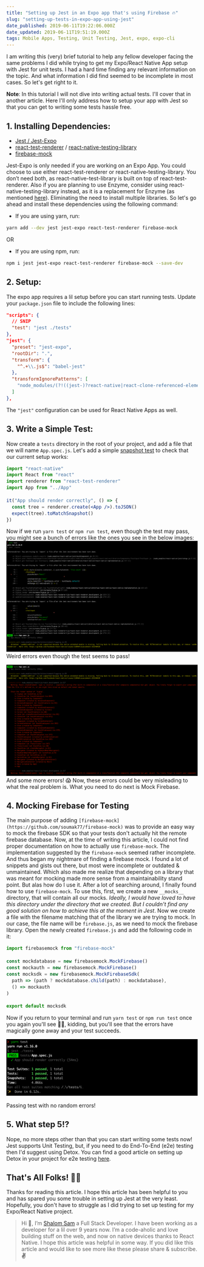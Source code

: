 ```yaml
---
title: "Setting up Jest in an Expo app that's using Firebase 🔥"
slug: "setting-up-tests-in-expo-app-using-jest"
date_published: 2019-06-11T19:22:06.000Z
date_updated: 2019-06-11T19:51:19.000Z
tags: Mobile Apps, Testing, Unit Testing, Jest, expo, expo-cli
---
```


I am writing this (very) brief tutorial to help any fellow developer facing the same problems I did while trying to get my Expo/React Native App setup with Jest for unit tests. I had a hard time finding any relevant information on the topic. And what information I did find seemed to be incomplete in most cases. So let's get right to it.

**Note**: In this tutorial I will not dive into writing actual tests. I'll cover that in another article. Here I'll only address how to setup your app with Jest so that you can get to writing some tests hassle free.

## 1. Installing Dependencies:

- [Jest / Jest-Expo](https://docs.expo.io/versions/latest/guides/testing-with-jest/)
- [react-test-renderer](https://github.com/facebook/react/tree/master/packages/react-test-renderer) / [react-native-testing-library](https://github.com/callstack/react-native-testing-library)
- [firebase-mock](https://github.com/soumak77/firebase-mock)

Jest-Expo is only needed if you are working on an Expo App. You could choose to use either react-test-renderer or react-native-testing-library. You don’t need both, as react-native-test-library is built on top of react-test-renderer. Also if you are planning to use Enzyme, consider using react-native-testing-library instead, as it is a replacement for Enzyme (as mentioned [here](https://github.com/callstack/react-native-testing-library#this-solution)). Eliminating the need to install multiple libraries. So let's go ahead and install these dependencies using the following command:

- If you are using yarn, run:

```bash
yarn add --dev jest jest-expo react-test-renderer firebase-mock
```

OR

- If you are using npm, run:

```bash
npm i jest jest-expo react-test-renderer firebase-mock --save-dev
```

## 2. Setup:

The expo app requires a lil setup before you can start running tests. Update your `package.json` file to include the following lines:

```json file=package.json
"scripts": {
  // SNIP
  "test": "jest ./tests"
},
"jest": {
  "preset": "jest-expo",
  "rootDir": ".",
  "transform": {
    "^.+\\.js$": "babel-jest"
  },
  "transformIgnorePatterns": [
    "node_modules/(?!((jest-)?react-native|react-clone-referenced-element|expo(nent)?|@expo(nent)?/.*|react-navigation|@react-navigation/.*|sentry-expo|native-base))"
  ]
},
```

The `"jest"` configuration can be used for React Native Apps as well.

## 3. Write a Simple Test:

Now create a `tests` directory in the root of your project, and add a file that we will name `App.spec.js`. Let's add a simple [snapshot test](https://jestjs.io/docs/en/snapshot-testing) to check that our current setup works:

```jsx file=App.spec.js
import "react-native"
import React from "react"
import renderer from "react-test-renderer"
import App from "../App"

it("App should render correctly", () => {
  const tree = renderer.create(<App />).toJSON()
  expect(tree).toMatchSnapshot()
})
```

Now if we run `yarn test` or `npm run test`, even though the test may pass, you might see a bunch of errors like the ones you see in the below images:
![Strange Errors](./Fullscreen_11_06_19__5_49_PM.png)
Weird errors even though the test seems to pass!

![More Errors](./Fullscreen_11_06_19__8_47_PM-2.png)
And some more errors! 😱
Now, these errors could be very misleading to what the real problem is. What you need to do next is Mock Firebase.

## 4. Mocking Firebase for Testing

The main purpose of adding `[firebase-mock](https://github.com/soumak77/firebase-mock)` was to provide an easy way to mock the firebase SDK so that your tests don't actually hit the remote firebase database. Now, at the time of writing this article, I could not find proper documentation on how to actually use `firebase-mock`. The implementation suggested by the `firebase-mock` seemed rather incomplete. And thus began my nightmare of finding a firebase mock. I found a lot of snippets and gists out there, but most were incomplete or outdated & unmaintained. Which also made me realize that depending on a library that was meant for mocking made more sense from a maintainability stand point. But alas how do I use it. After a lot of searching around, I finally found how to use `firebase-mock`. To use this, first, we create a new `__mocks__` directory, that will contain all our mocks. _Ideally, I would have loved to have this directory under the directory that we created. But I couldn't find any good solution on how to achieve this at the moment in Jest_. Now we create a file with the filename matching that of the library we are trying to mock. In our case, the file name will be `firebase.js`, as we need to mock the firebase library. Open the newly created `firebase.js` and add the following code in it:

```jsx file=firebase.js
import firebasemock from "firebase-mock"

const mockdatabase = new firebasemock.MockFirebase()
const mockauth = new firebasemock.MockFirebase()
const mocksdk = new firebasemock.MockFirebaseSdk(
  path => (path ? mockdatabase.child(path) : mockdatabase),
  () => mockauth
)

export default mocksdk
```

Now if you return to your terminal and run `yarn test` or `npm run test` once you again you'll see 🦄🌈, kidding, but you'll see that the errors have magically gone away and your test succeeds.

![Passing Tests](./Screenshot_passing_tests.png)

Passing test with no random errors!

## 5. What step 5!?

Nope, no more steps other than that you can start writing some tests now! Jest supports Unit Testing, but, if you need to do End-To-End (e2e) testing then I'd suggest using Detox. You can find a good article on setting up Detox in your project for e2e testing [here](https://blog.expo.io/testing-expo-apps-with-detox-and-react-native-testing-library-7fbdbb82ac87).

## That's All Folks! 🐰🥕

Thanks for reading this article. I hope this article has been helpful to you and has spared you some trouble in setting up Jest at the very least. Hopefully, you don't have to struggle as I did trying to set up testing for my Expo/React Native project.

> Hi 👋, I’m [Shalom Sam](https://react.shalomsam.com/) a Full Stack Developer. I have been working as a developer for a lil over 9 years now. I’m a code-aholic and love building stuff on the web, and now on native devices thanks to React Native. I hope this article was helpful in some way. If you did like this article and would like to see more like these please share & subscribe. **✌️**
